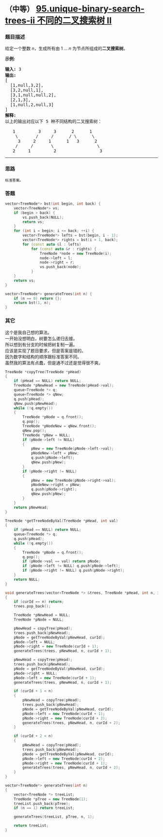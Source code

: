 # `（中等）`  [95.unique-binary-search-trees-ii 不同的二叉搜索树 II](https://leetcode-cn.com/problems/unique-binary-search-trees-ii/)

### 题目描述
<p>给定一个整数 <em>n</em>，生成所有由 1 ...&nbsp;<em>n</em> 为节点所组成的<strong>二叉搜索树</strong>。</p>

<p><strong>示例:</strong></p>

<pre><strong>输入:</strong> 3
<strong>输出:</strong>
[
&nbsp; [1,null,3,2],
&nbsp; [3,2,null,1],
&nbsp; [3,1,null,null,2],
&nbsp; [2,1,3],
&nbsp; [1,null,2,null,3]
]
<strong>解释:</strong>
以上的输出对应以下 5 种不同结构的二叉搜索树：

   1         3     3      2      1
    \       /     /      / \      \
     3     2     1      1   3      2
    /     /       \                 \
   2     1         2                 3
</pre>


---
### 思路
```
标准答案。
```

### 答题
``` C++
vector<TreeNode*> bst(int begin, int back) {
	vector<TreeNode*> vs;
	if (begin > back) {
		vs.push_back(NULL);
		return vs;
	}
	for (int i = begin; i <= back; ++i) {
		vector<TreeNode*> lefts = bst(begin, i - 1);
		vector<TreeNode*> rights = bst(i + 1, back);
		for (const auto &l : lefts)
			for (const auto &r : rights) {
				TreeNode *node = new TreeNode(i);
				node->left = l;
				node->right = r;
				vs.push_back(node);
			}
	}
	return vs;
}

vector<TreeNode*> generateTrees(int n) {
	if (n == 0) return {};
	return bst(1, n);
}
```

### 其它
这个是我自己想的算法。  
一开始没想明白，树要怎么递归去接。  
所以想到有分支的时候把树复制一遍。  
应该是实现了题目要求，但是答案是错的。  
因为数字和结构的顺序跟标准答案不同。  
虽然我的算法有点蠢，但是通不过还是觉得很不爽。
``` C++
TreeNode *copyTree(TreeNode *pHead)
{
	if (pHead == NULL) return NULL;
	TreeNode *pNewHead = new TreeNode(pHead->val);
	queue<TreeNode *> q;
	queue<TreeNode *> qNew;
	q.push(pHead);
	qNew.push(pNewHead);
	while (!q.empty())
	{
		TreeNode *pNode = q.front();
		q.pop();
		TreeNode *pNodeNew = qNew.front();
		qNew.pop();
		TreeNode *pNew = NULL;
		if (pNode->left != NULL)
		{
			pNew = new TreeNode(pNode->left->val);
			pNodeNew->left = pNew;
			q.push(pNode->left);
			qNew.push(pNew);
		}
		if (pNode->right != NULL)
		{
			pNew = new TreeNode(pNode->right->val);
			pNodeNew->right = pNew;
			q.push(pNode->right);
			qNew.push(pNew);
		}
	}
	return pNewHead;
}

TreeNode *getTreeNodeByVal(TreeNode *pHead, int val)
{
	if (pHead == NULL) return NULL;
	queue<TreeNode *> q;
	q.push(pHead);
	while (!q.empty())
	{
		TreeNode *pNode = q.front();
		q.pop();
		if (pNode->val == val) return pNode;
		if (pNode->left != NULL) q.push(pNode->left);
		if (pNode->right != NULL) q.push(pNode->right);
	}
	return NULL;
}

void generateTrees(vector<TreeNode *> &trees, TreeNode *pHead, int n, int curId)
{
	if (curId == n) return;
	trees.pop_back();

	TreeNode *pNewHead = NULL;
	TreeNode *pNode = NULL;

	pNewHead = copyTree(pHead);
	trees.push_back(pNewHead);
	pNode = getTreeNodeByVal(pNewHead, curId);
	pNode->left = NULL;
	pNode->right = new TreeNode(curId + 1);
	generateTrees(trees, pNewHead, n, curId + 1);

	pNewHead = copyTree(pHead);
	trees.push_back(pNewHead);
	pNode = getTreeNodeByVal(pNewHead, curId);
	pNode->right = NULL;
	pNode->left = new TreeNode(curId + 1);
	generateTrees(trees, pNewHead, n, curId + 1);

	if (curId + 1 < n)
	{
		pNewHead = copyTree(pHead);
		trees.push_back(pNewHead);
		pNode = getTreeNodeByVal(pNewHead, curId);
		pNode->left = new TreeNode(curId + 1);
		pNode->right = new TreeNode(curId + 2);
		generateTrees(trees, pNewHead, n, curId + 2);
	}

	if (curId + 2 < n)
	{
		pNewHead = copyTree(pHead);
		trees.push_back(pNewHead);
		pNode = getTreeNodeByVal(pNewHead, curId);
		pNode->left = new TreeNode(curId + 2);
		pNode->right = new TreeNode(curId + 1);
		generateTrees(trees, pNewHead, n, curId + 2);
	}
}

vector<TreeNode*> generateTrees(int n) 
{
	vector<TreeNode *> treeList;
	TreeNode *pTree = new TreeNode(1);
	treeList.push_back(pTree);
	if (n == 1) return treeList;

	generateTrees(treeList, pTree, n, 1);

	return treeList;
}
```


